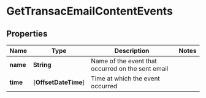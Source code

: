 
# GetTransacEmailContentEvents

## Properties
Name | Type | Description | Notes
------------ | ------------- | ------------- | -------------
**name** | **String** | Name of the event that occurred on the sent email | 
**time** | [**OffsetDateTime**] | Time at which the event occurred | 



